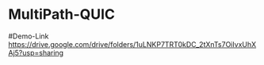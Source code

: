 # MultiPath-QUIC

#Demo-Link
https://drive.google.com/drive/folders/1uLNKP7TRT0kDC_2tXnTs7OiIvxUhXAj5?usp=sharing
